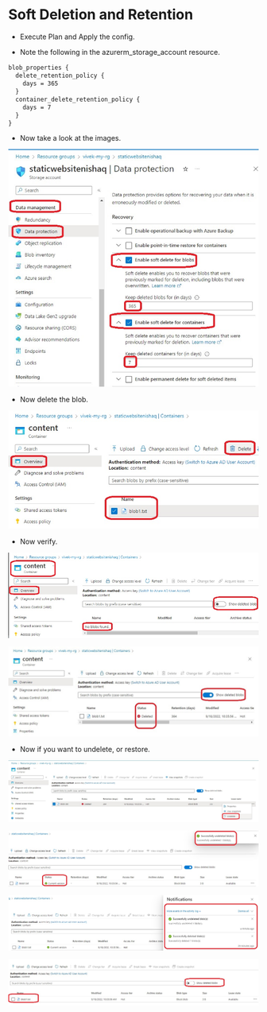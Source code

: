 # Soft Deletion and Retention

- Execute Plan and Apply the config.

- Note the following in the azurerm_storage_account resource.

```
blob_properties {
  delete_retention_policy {
    days = 365
  }
  container_delete_retention_policy {
    days = 7
  }
}
```

- Now take a look at the images.

![Soft Delete](./images/1SoftDelete1.jpg)

- Now delete the blob.

![Soft Delete](./images/1SoftDelete2.jpg)

- Now verify.

![Soft Delete](./images/1SoftDelete3.jpg)

![Soft Delete](./images/1SoftDelete4.jpg)

- Now if you want to undelete, or restore.

![Soft Delete](./images/1SoftDelete5.jpg)

![Soft Delete](./images/1SoftDelete6.jpg)

![Soft Delete](./images/1SoftDelete7.jpg)

![Soft Delete](./images/1SoftDelete8.jpg)




